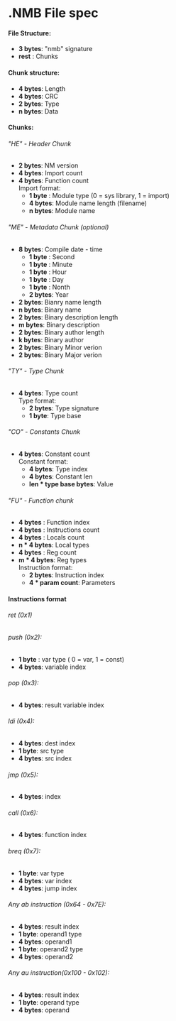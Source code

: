 # .NMB File spec
#### File Structure:
  * **3 bytes**: "nmb" signature
  * **rest**   : Chunks

#### Chunk structure:
  * **4 bytes**: Length
  * **4 bytes**: CRC
  * **2 bytes**: Type
  * **n bytes**: Data

#### Chunks:
###### "HE" - Header Chunk
  * **2 bytes**: NM version
  * **4 bytes**: Import count
  * **4 bytes**: Function count
  <br>Import format:
     * **1 byte** : Module type (0 = sys library, 1 = import)
     * **4 bytes**: Module name length (filename)
     * **n bytes**: Module name

###### "ME" - Metadata Chunk (optional) 
  * **8 bytes**: Compile date - time
     * **1 byte** : Second
     * **1 byte** : Minute
     * **1 byte** : Hour
     * **1 byte** : Day
     * **1 byte** : Nonth
     * **2 bytes**: Year
  * **2 bytes**: Bianry name length
  * **n bytes**: Binary name
  * **2 bytes**: Binary description length
  * **m bytes**: Binary description
  * **2 bytes**: Binary author length
  * **k bytes**: Binary author
  * **2 bytes**: Binary Minor verion
  * **2 bytes**: Binary Major verion

###### "TY" - Type Chunk 
  * **4 bytes**: Type count
  <br>Type format:
     * **2 bytes**: Type signature
     * **1 byte**:  Type base

###### "CO" - Constants Chunk 
  * **4 bytes**: Constant count
   <br>Constant format:
     * **4 bytes**: Type index
     * **4 bytes**: Constant len
     * **len * type base bytes**: Value

###### "FU" - Function chunk 
  * **4 bytes**  : Function index
  * **4 bytes**  : Instructions count
  * **4 bytes**  : Locals count
  * **n * 4 bytes**: Local types
  * **4 bytes**  : Reg count
  * **m * 4 bytes**: Reg types
  <br>Instruction format:
    * **2 bytes**: Instruction index
    * **4 * param count**: Parameters


#### Instructions format
###### ret (0x1)

###### push (0x2):
   * **1 byte** : var type ( 0 = var, 1 = const)
   * **4 bytes**: variable index

###### pop (0x3):
   * **4 bytes**: result variable index

###### ldi (0x4):
   * **4 bytes**: dest index
   * **1 byte**: src type
   * **4 bytes**: src index

###### jmp (0x5):
   * **4 bytes**: index

###### call (0x6):
   * **4 bytes**: function index

###### breq (0x7):
   * **1 byte**: var type
   * **4 bytes**: var index
   * **4 bytes**: jump index

###### Any ab instruction (0x64 - 0x7E):
   * **4 bytes**: result index
   * **1 byte**: operand1 type
   * **4 bytes**: operand1
   * **1 byte**: operand2 type
   * **4 bytes**: operand2

###### Any au instruction(0x100 - 0x102):
   * **4 bytes**: result index
   * **1 byte**: operand type
   * **4 bytes**: operand

